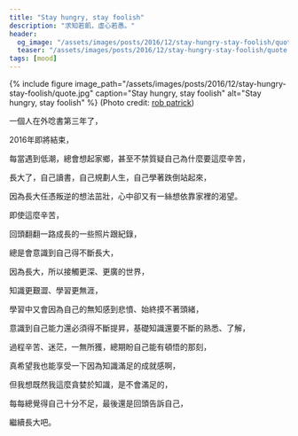 ```yaml
---
title: "Stay hungry, stay foolish"
description: "求知若飢，虛心若愚。"
header:
  og_image: "/assets/images/posts/2016/12/stay-hungry-stay-foolish/quote.jpg"
  teaser: "/assets/images/posts/2016/12/stay-hungry-stay-foolish/quote.jpg"
tags: [mood]
---
```


{% include figure image_path="/assets/images/posts/2016/12/stay-hungry-stay-foolish/quote.jpg" caption="Stay hungry, stay foolish" alt="Stay hungry, stay foolish" %}
(Photo credit: [rob patrick](https://flic.kr/p/e7HsHT))

一個人在外唸書第三年了，

2016年即將結束，

每當遇到低潮，總會想起家鄉，甚至不禁質疑自己為什麼要這麼辛苦，

長大了，自己讀書，自己規劃人生，自己學著跌倒站起來，

因為長大任憑叛逆的想法茁壯，心中卻又有一絲想依靠家裡的渴望。

即使這麼辛苦，

回頭翻翻一路成長的一些照片跟紀錄，

總是會意識到自己得不斷長大，

因為長大，所以接觸更深、更廣的世界，

知識更艱澀、學習更無涯，

學習中又會因為自己的無知感到悲憤、始終摸不著頭緒，

意識到自己能力還必須得不斷提昇，基礎知識還要不斷的熟悉、了解，

過程辛苦、迷茫，一無所獲，總期盼自己能有頓悟的那刻，

真希望我也能享受一下因為知識滿足的成就感啊，

但我想既然我這麼貪婪於知識，是不會滿足的，

每每總覺得自己十分不足，最後還是回頭告訴自己，

繼續長大吧。

